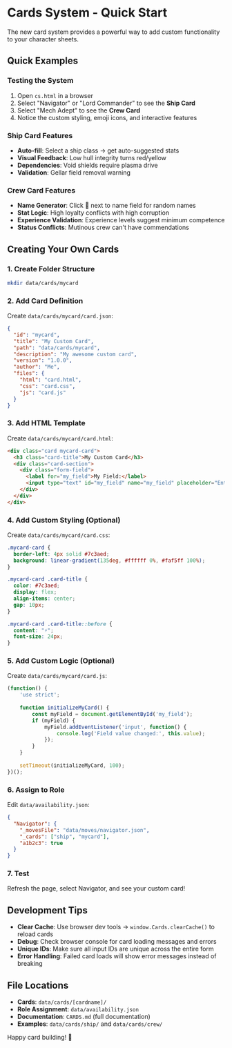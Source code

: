 # Cards System - Quick Start

The new card system provides a powerful way to add custom functionality to your character sheets.

## Quick Examples

### Testing the System
1. Open `cs.html` in a browser
2. Select "Navigator" or "Lord Commander" to see the **Ship Card**
3. Select "Mech Adept" to see the **Crew Card**
4. Notice the custom styling, emoji icons, and interactive features

### Ship Card Features
- **Auto-fill**: Select a ship class → get auto-suggested stats
- **Visual Feedback**: Low hull integrity turns red/yellow
- **Dependencies**: Void shields require plasma drive
- **Validation**: Gellar field removal warning

### Crew Card Features  
- **Name Generator**: Click 🎲 next to name field for random names
- **Stat Logic**: High loyalty conflicts with high corruption
- **Experience Validation**: Experience levels suggest minimum competence
- **Status Conflicts**: Mutinous crew can't have commendations

## Creating Your Own Cards

### 1. Create Folder Structure
```bash
mkdir data/cards/mycard
```

### 2. Add Card Definition
Create `data/cards/mycard/card.json`:
```json
{
  "id": "mycard",
  "title": "My Custom Card",
  "path": "data/cards/mycard",
  "description": "My awesome custom card",
  "version": "1.0.0",
  "author": "Me",
  "files": {
    "html": "card.html",
    "css": "card.css",
    "js": "card.js"
  }
}
```

### 3. Add HTML Template
Create `data/cards/mycard/card.html`:
```html
<div class="card mycard-card">
  <h3 class="card-title">My Custom Card</h3>
  <div class="card-section">
    <div class="form-field">
      <label for="my_field">My Field:</label>
      <input type="text" id="my_field" name="my_field" placeholder="Enter something">
    </div>
  </div>
</div>
```

### 4. Add Custom Styling (Optional)
Create `data/cards/mycard/card.css`:
```css
.mycard-card {
  border-left: 4px solid #7c3aed;
  background: linear-gradient(135deg, #ffffff 0%, #faf5ff 100%);
}

.mycard-card .card-title {
  color: #7c3aed;
  display: flex;
  align-items: center;
  gap: 10px;
}

.mycard-card .card-title::before {
  content: "⚡";
  font-size: 24px;
}
```

### 5. Add Custom Logic (Optional)
Create `data/cards/mycard/card.js`:
```javascript
(function() {
    'use strict';
    
    function initializeMyCard() {
        const myField = document.getElementById('my_field');
        if (myField) {
            myField.addEventListener('input', function() {
                console.log('Field value changed:', this.value);
            });
        }
    }
    
    setTimeout(initializeMyCard, 100);
})();
```

### 6. Assign to Role
Edit `data/availability.json`:
```json
{
  "Navigator": {
    "_movesFile": "data/moves/navigator.json",
    "_cards": ["ship", "mycard"],
    "a1b2c3": true
  }
}
```

### 7. Test
Refresh the page, select Navigator, and see your custom card!

## Development Tips

- **Clear Cache**: Use browser dev tools → `window.Cards.clearCache()` to reload cards
- **Debug**: Check browser console for card loading messages and errors
- **Unique IDs**: Make sure all input IDs are unique across the entire form
- **Error Handling**: Failed card loads will show error messages instead of breaking

## File Locations

- **Cards**: `data/cards/[cardname]/`
- **Role Assignment**: `data/availability.json`
- **Documentation**: `CARDS.md` (full documentation)
- **Examples**: `data/cards/ship/` and `data/cards/crew/`

Happy card building! 🚀